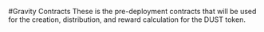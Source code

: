 #Gravity Contracts
These is the pre-deployment contracts that will be used for the creation, distribution, and reward calculation for the DUST token.
